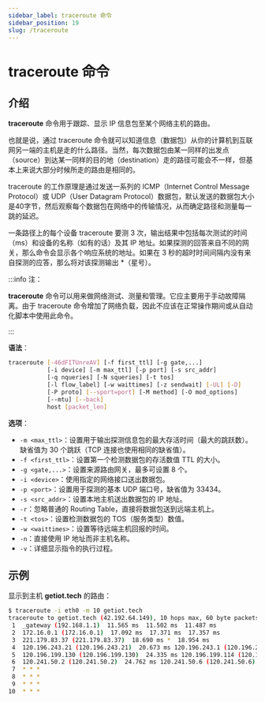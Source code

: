 ```yaml
---
sidebar_label: traceroute 命令
sidebar_position: 19
slug: /traceroute
---
```


# traceroute 命令



## 介绍

**traceroute** 命令用于跟踪、显示 IP 信息包至某个网络主机的路由。

也就是说，通过 traceroute 命令就可以知道信息（数据包）从你的计算机到互联网另一端的主机是走的什么路径。当然，每次数据包由某一同样的出发点（source）到达某一同样的目的地（destination）走的路径可能会不一样，但基本上来说大部分时候所走的路由是相同的。

traceroute 的工作原理是通过发送一系列的 ICMP（Internet Control Message Protocol）或 UDP（User Datagram Protocol）数据包，默认发送的数据包大小是40字节，然后观察每个数据包在网络中的传输情况，从而确定路径和测量每一跳的延迟。

一条路径上的每个设备 traceroute 要测 3 次，输出结果中包括每次测试的时间（ms）和设备的名称（如有的话）及其 IP 地址。如果探测的回答来自不同的网关，那么命令会显示各个响应系统的地址。如果在 3 秒的超时时间间隔内没有来自探测的应答，那么将对该探测输出 *（星号）。

:::info 注：

**traceroute** 命令可以用来做网络测试、测量和管理。它应主要用于手动故障隔离。由于 traceroute 命令增加了网络负载，因此不应该在正常操作期间或从自动化脚本中使用此命令。

:::

**语法**：

```bash
traceroute [-46dFITUnreAV] [-f first_ttl] [-g gate,...]
           [-i device] [-m max_ttl] [-p port] [-s src_addr]
           [-q nqueries] [-N squeries] [-t tos]
           [-l flow_label] [-w waittimes] [-z sendwait] [-UL] [-D]
           [-P proto] [--sport=port] [-M method] [-O mod_options]
           [--mtu] [--back]
           host [packet_len]
```

**选项**：

- `-m <max_ttl>`：设置用于输出探测信息包的最大存活时间（最大的跳跃数）。缺省值为 30 个跳跃（TCP 连接也使用相同的缺省值）。
- `-f <first_ttl>`：设置第一个检测数据包的存活数值 TTL 的大小。
- `-g <gate,...>`：设置来源路由网关，最多可设置 8 个。
- `-i <device>`：使用指定的网络接口送出数据包。
- `-p <port>`：设置用于探测的基本 UDP 端口号，缺省值为 33434。
- `-s <src_addr>`：设置本地主机送出数据包的 IP 地址。
- `-r`：忽略普通的 Routing Table，直接将数据包送到远端主机上。
- `-t <tos>`：设置检测数据包的 TOS（服务类型）数值。
- `-w <waittimes>`：设置等待远端主机回报的时间。
- `-n`：直接使用 IP 地址而非主机名称。
- `-v`：详细显示指令的执行过程。



## 示例

显示到主机 **getiot.tech** 的路由：

```bash
$ traceroute -i eth0 -m 10 getiot.tech
traceroute to getiot.tech (42.192.64.149), 10 hops max, 60 byte packets
 1  _gateway (192.168.1.1)  11.565 ms  11.502 ms  11.487 ms
 2  172.16.0.1 (172.16.0.1)  17.092 ms  17.371 ms  17.357 ms
 3  221.179.83.37 (221.179.83.37)  18.690 ms *  18.954 ms
 4  120.196.243.21 (120.196.243.21)  20.673 ms 120.196.243.1 (120.196.243.1)  20.989 ms 120.196.243.21 (120.196.243.21)  19.925 ms
 5  120.196.199.130 (120.196.199.130)  24.335 ms 120.196.199.114 (120.196.199.114)  24.569 ms 120.196.199.122 (120.196.199.122)  23.758 ms
 6  120.241.50.2 (120.241.50.2)  24.762 ms 120.241.50.6 (120.241.50.6)  13.892 ms  12.839 ms
 7  * * *
 8  * * *
 9  * * *
10  * * *
```

